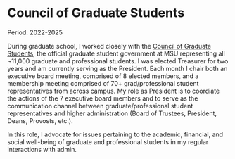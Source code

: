 # Council of Graduate Students

Period: 2022-2025

During graduate school, I worked closely with the [Council of Graduate Students](https://cogs.msu.edu/), the official graduate student government at MSU representing all ~11,000 graduate and professional students. I was elected Treasurer for two years and am currently serving as the President. Each month I chair both an executive board meeting, comprised of 8 elected members, and a membership meeting comprised of 70+ grad/professional student representatives from across campus. My role as President is to coordiate the actions of the 7 executive board members and to serve as the communication channel between graduate/professional student representatives and higher administration (Board of Trustees, President, Deans, Provosts, etc.).

In this role, I advocate for issues pertaining to the academic, financial, and social well-being of graduate and professional students in my regular interactions with admin.

